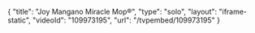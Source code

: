 {
    "title": "Joy Mangano Miracle Mop&reg;",
    "type": "solo",
    "layout": "iframe-static",
    "videoId": "109973195",
    "url": "\/tvpembed\/109973195"
}